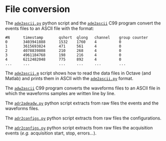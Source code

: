 # File conversion

The [`ade2ascii.py`](./ade2ascii.py) python script and the [`ade2ascii`](./ade2ascii.c) C99 program convert the events files to an ASCII file with the format:

    #N      timestamp       qshort  qlong   channel    group counter
    0       3403941888      1532    1760    4          0
    1       3615693824      471     561     4          0
    2       4078839808      210     268     4          0
    3       4961184768      198     216     4          0
    4       6212482048      775     892     4          0
    ...     ...             ...     ...     ...        ...

The [`ade2ascii.m`](./ade2ascii.m) script shows how to read the data files in Octave (and Matlab) and prints them in ASCII with the [`ade2ascii.py`](./ade2ascii.py) format.

The [`adw2ascii`](./ade2ascii.c) C99 program converts the waveforms files to an ASCII file in which the waveforms samples are written line by line.

The [`adr2adeadw.py`](./adr2adeadw.py) python script extracts from raw files the events and the waveforms files.

The [`adr2configs.py`](./adr2configs.py) python script extracts from raw files the configurations.

The [`adr2configs.py`](./adr2configs.py) python script extracts from raw files the acquisition events (_e.g._ acquisition start, stop, errors...).

